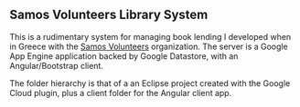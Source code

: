 ## Samos Volunteers Library System
This is a rudimentary system for managing book lending I developed when in Greece with the [Samos Volunteers](http://samosvolunteers.org/) organization. 
The server is a Google App Engine application backed by Google Datastore, with an Angular/Bootstrap client. 

The folder hierarchy is that of a an Eclipse project created with the Google Cloud plugin, plus a client folder for the Angular client app.
